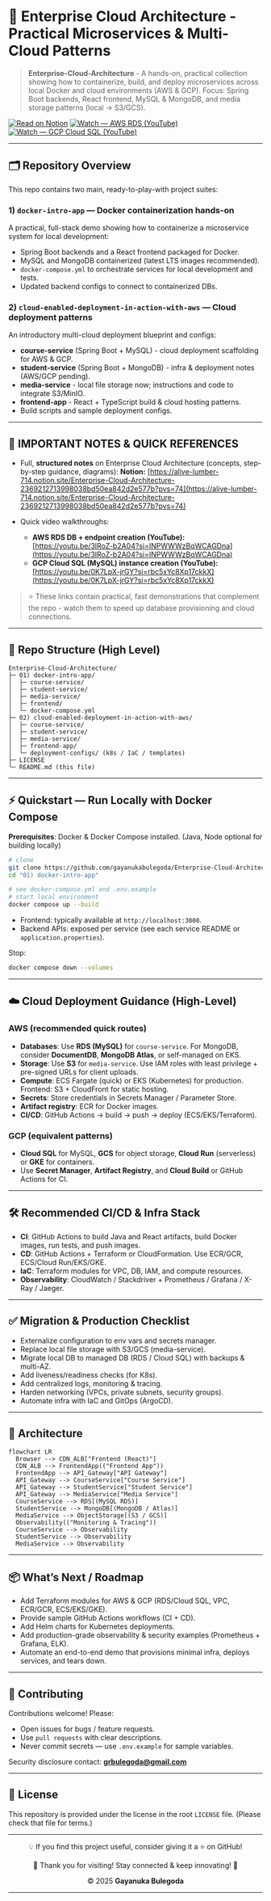 # 🚀 Enterprise Cloud Architecture - Practical Microservices & Multi-Cloud Patterns

> **Enterprise-Cloud-Architecture** - A hands-on, practical collection showing how to containerize, build, and deploy microservices across local Docker and cloud environments (AWS & GCP).
> Focus: Spring Boot backends, React frontend, MySQL & MongoDB, and media storage patterns (local → S3/GCS).

[![Read on Notion](https://img.shields.io/badge/Read_on-Notion-111111?style=for-the-badge&logo=notion&logoColor=white)](https://alive-lumber-714.notion.site/Enterprise-Cloud-Architecture-2369212713998038bd50ea842d2e577b?pvs=74)
[![Watch — AWS RDS (YouTube)](https://img.shields.io/badge/Watch-AWS%20RDS%20DB-111111?style=for-the-badge&logo=youtube&logoColor=white)](https://youtu.be/3lRoZ-b2A04?si=INPWWWzBqWCAGDna)
[![Watch — GCP Cloud SQL (YouTube)](https://img.shields.io/badge/Watch-GCP%20Cloud%20SQL-111111?style=for-the-badge&logo=youtube&logoColor=white)](https://youtu.be/0K7LpX-jrGY?si=rbc5xYc8Xp17ckkX)

---

## 🗂 Repository Overview

This repo contains two main, ready-to-play-with project suites:

### 1) `docker-intro-app` — Docker containerization hands-on

A practical, full-stack demo showing how to containerize a microservice system for local development:

* Spring Boot backends and a React frontend packaged for Docker.
* MySQL and MongoDB containerized (latest LTS images recommended).
* `docker-compose.yml` to orchestrate services for local development and tests.
* Updated backend configs to connect to containerized DBs.

### 2) `cloud-enabled-deployment-in-action-with-aws` — Cloud deployment patterns

An introductory multi-cloud deployment blueprint and configs:

* **course-service** (Spring Boot + MySQL) -  cloud deployment scaffolding for AWS & GCP.
* **student-service** (Spring Boot + MongoDB) - infra & deployment notes (AWS/GCP pending).
* **media-service** - local file storage now; instructions and code to integrate S3/MinIO.
* **frontend-app** - React + TypeScript build & cloud hosting patterns.
* Build scripts and sample deployment configs.

---

## 🔗 IMPORTANT NOTES & QUICK REFERENCES

* Full, **structured notes** on Enterprise Cloud Architecture (concepts, step-by-step guidance, diagrams):
  **Notion:**
  [https://alive-lumber-714.notion.site/Enterprise-Cloud-Architecture-2369212713998038bd50ea842d2e577b?pvs=74](https://alive-lumber-714.notion.site/Enterprise-Cloud-Architecture-2369212713998038bd50ea842d2e577b?pvs=74)

* Quick video walkthroughs:

  * **AWS RDS DB + endpoint creation (YouTube):**
    [https://youtu.be/3lRoZ-b2A04?si=INPWWWzBqWCAGDna](https://youtu.be/3lRoZ-b2A04?si=INPWWWzBqWCAGDna)
  * **GCP Cloud SQL (MySQL) instance creation (YouTube):**
    [https://youtu.be/0K7LpX-jrGY?si=rbc5xYc8Xp17ckkX](https://youtu.be/0K7LpX-jrGY?si=rbc5xYc8Xp17ckkX)

> ⭐ These links contain practical, fast demonstrations that complement the repo - watch them to speed up database provisioning and cloud connections.

---

## 📁 Repo Structure (High Level)

```
Enterprise-Cloud-Architecture/
├─ 01) docker-intro-app/
│  ├─ course-service/
│  ├─ student-service/
│  ├─ media-service/
│  ├─ frontend/
│  └─ docker-compose.yml
├─ 02) cloud-enabled-deployment-in-action-with-aws/
│  ├─ course-service/
│  ├─ student-service/
│  ├─ media-service/
│  ├─ frontend-app/
│  └─ deployment-configs/ (k8s / IaC / templates)
├─ LICENSE
└─ README.md (this file)
```

---

## ⚡ Quickstart — Run Locally with Docker Compose

**Prerequisites**: Docker & Docker Compose installed. (Java, Node optional for building locally)

```bash
# clone
git clone https://github.com/gayanukabulegoda/Enterprise-Cloud-Architecture.git
cd "01) docker-intro-app"

# see docker-compose.yml and .env.example
# start local environment
docker compose up --build
```

* Frontend: typically available at `http://localhost:3000`.
* Backend APIs: exposed per service (see each service README or `application.properties`).

Stop:

```bash
docker compose down --volumes
```

---

## ☁️ Cloud Deployment Guidance (High-Level)

### AWS (recommended quick routes)

* **Databases**: Use **RDS (MySQL)** for `course-service`. For MongoDB, consider **DocumentDB**, **MongoDB Atlas**, or self-managed on EKS.
* **Storage**: Use **S3** for `media-service`. Use IAM roles with least privilege + pre-signed URLs for client uploads.
* **Compute**: ECS Fargate (quick) or EKS (Kubernetes) for production. Frontend: S3 + CloudFront for static hosting.
* **Secrets**: Store credentials in Secrets Manager / Parameter Store.
* **Artifact registry**: ECR for Docker images.
* **CI/CD**: GitHub Actions → build → push → deploy (ECS/EKS/Terraform).

### GCP (equivalent patterns)

* **Cloud SQL** for MySQL, **GCS** for object storage, **Cloud Run** (serverless) or **GKE** for containers.
* Use **Secret Manager**, **Artifact Registry**, and **Cloud Build** or GitHub Actions for CI.

---

## 🛠 Recommended CI/CD & Infra Stack

* **CI**: GitHub Actions to build Java and React artifacts, build Docker images, run tests, and push images.
* **CD**: GitHub Actions + Terraform or CloudFormation. Use ECR/GCR, ECS/Cloud Run/EKS/GKE.
* **IaC**: Terraform modules for VPC, DB, IAM, and compute resources.
* **Observability**: CloudWatch / Stackdriver + Prometheus / Grafana / X-Ray / Jaeger.

---

## ✅ Migration & Production Checklist

* Externalize configuration to env vars and secrets manager.
* Replace local file storage with S3/GCS (media-service).
* Migrate local DB to managed DB (RDS / Cloud SQL) with backups & multi-AZ.
* Add liveness/readiness checks (for K8s).
* Add centralized logs, monitoring & tracing.
* Harden networking (VPCs, private subnets, security groups).
* Automate infra with IaC and GitOps (ArgoCD).

---

## 🧭 Architecture

```mermaid
flowchart LR
  Browser --> CDN_ALB["Frontend (React)"]
  CDN_ALB --> FrontendApp(("Frontend App"))
  FrontendApp --> API_Gateway["API Gateway"]
  API_Gateway --> CourseService["Course Service"]
  API_Gateway --> StudentService["Student Service"]
  API_Gateway --> MediaService["Media Service"]
  CourseService --> RDS[(MySQL RDS)]
  StudentService --> MongoDB[(MongoDB / Atlas)]
  MediaService --> ObjectStorage[(S3 / GCS)]
  Observability(("Monitoring & Tracing"))
  CourseService --> Observability
  StudentService --> Observability
  MediaService --> Observability
```

---

## 📦 What’s Next / Roadmap

* Add Terraform modules for AWS & GCP (RDS/Cloud SQL, VPC, ECR/GCR, ECS/EKS/GKE).
* Provide sample GitHub Actions workflows (CI + CD).
* Add Helm charts for Kubernetes deployments.
* Add production-grade observability & security examples (Prometheus + Grafana, ELK).
* Automate an end-to-end demo that provisions minimal infra, deploys services, and tears down.

---

## 🤝 Contributing

Contributions welcome! Please:

* Open issues for bugs / feature requests.
* Use `pull requests` with clear descriptions.
* Never commit secrets — use `.env.example` for sample variables.

Security disclosure contact: **[grbulegoda@gmail.com](mailto:grbulegoda@gmail.com)**

---

## 📜 License

This repository is provided under the license in the root `LICENSE` file. (Please check that file for terms.)

---

<p align="center">
  💡 If you find this project useful, consider giving it a ⭐ on GitHub!
</p>
<p align="center">
  🚀 Thank you for visiting! Stay connected & keep innovating! 🎉
</p>
<p align="center">
  &copy; 2025 <strong>Gayanuka Bulegoda</strong>
</p>

---
